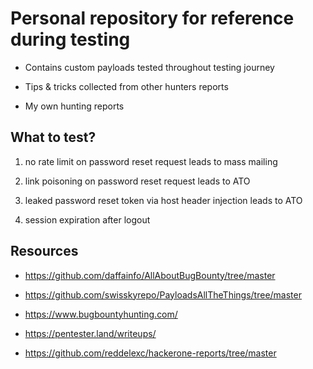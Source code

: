 # Personal repository for reference during testing

- Contains custom payloads tested throughout testing journey

- Tips & tricks collected from other hunters reports

- My own hunting reports

## What to test?

1. no rate limit on password reset request leads to mass mailing

2. link poisoning on password reset request leads to ATO

3. leaked password reset token via host header injection leads to ATO

4. session expiration after logout



## Resources

- https://github.com/daffainfo/AllAboutBugBounty/tree/master

- https://github.com/swisskyrepo/PayloadsAllTheThings/tree/master

- https://www.bugbountyhunting.com/

- https://pentester.land/writeups/

- https://github.com/reddelexc/hackerone-reports/tree/master
